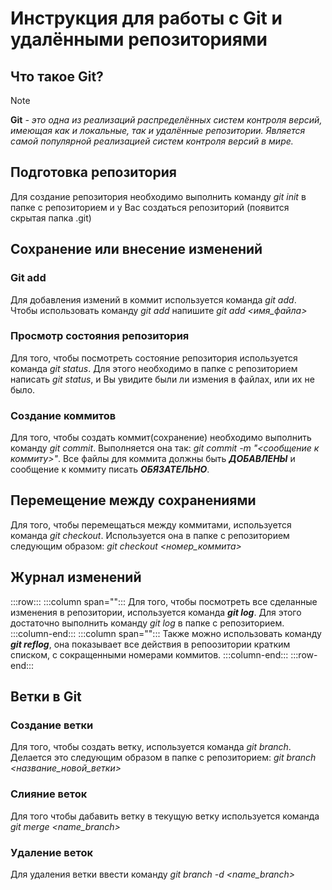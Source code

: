 # Инструкция для работы с Git и удалёнными репозиториями

## Что такое Git?

>[!NOTE]
>**Git** *- это одна из реализаций распределённых систем контроля версий, имеющая как и локальные, так и удалённые репозитории. Является самой популярной реализацией систем контроля версий в мире.*

## Подготовка репозитория

Для создание репозитория необходимо выполнить команду *git init*  в папке с репозиторием и у Вас создаться репозиторий (появится скрытая папка .git)

## Сохранение или внесение изменений

### Git add

Для добавления измений в коммит используется команда *git add*. Чтобы использовать команду *git add* напишите *git add &lt;имя_файла&gt;*

### Просмотр состояния репозитория

Для того, чтобы посмотреть состояние репозитория используется команда *git status*. Для этого необходимо в папке с репозиторием написать *git status*, и Вы увидите были ли измения в файлах, или их не было.

### Создание коммитов

Для того, чтобы создать коммит(сохранение) необходимо выполнить команду *git commit*. Выполняется она так: *git commit -m "&lt;сообщение к коммиту&gt;"*. Все файлы для коммита должны быть ***ДОБАВЛЕНЫ*** и сообщение к коммиту писать ***ОБЯЗАТЕЛЬНО***.

## Перемещение между сохранениями

Для того, чтобы перемещаться между коммитами, используется команда *git checkout*. Используется она в папке с репозиторием следующим образом: *git checkout &lt;номер_коммита&gt;*

## Журнал изменений

:::row:::
   :::column span="":::
      Для того, чтобы посмотреть все сделанные изменения в репозитории, используется команда ***git log***. Для этого достаточно выполнить команду *git log* в папке с репозиторием.
      :::column-end:::
   :::column span="":::
      Также можно использовать команду ***git reflog***, она показывает все действия в репоозитории кратким списком, с сокращенными номерами коммитов.
      :::column-end:::
:::row-end:::

## Ветки в Git

### Создание ветки

Для того, чтобы создать ветку, используется команда *git branch*. Делается это следующим образом в папке с репозиторием: *git branch &lt;название_новой_ветки&gt;*

### Слияние веток

Для того чтобы дабавить ветку в текущую ветку используется команда *git merge &lt;name_branch&gt;*

### Удаление веток

Для удаления ветки ввести команду *git branch -d &lt;name_branch&gt;*
